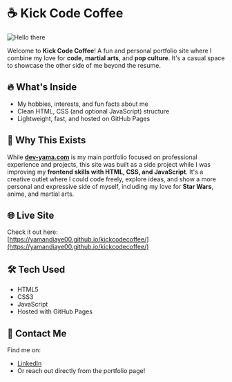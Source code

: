 # ☕ Kick Code Coffee

![Hello there](https://media4.giphy.com/media/v1.Y2lkPTc5MGI3NjExYXNscHkxa2FicGZvYzZiNHMwdW9nNGxxZDM1b3MxeGhiZTZkdHBsdCZlcD12MV9pbnRlcm5hbF9naWZfYnlfaWQmY3Q9Zw/Nx0rz3jtxtEre/giphy.gif)

Welcome to **Kick Code Coffee**! A fun and personal portfolio site where I combine my love for **code**, **martial arts**, and **pop culture**. It's a casual space to showcase the other side of me beyond the resume.

## 🔥 What's Inside

- My hobbies, interests, and fun facts about me
- Clean HTML, CSS (and optional JavaScript) structure
- Lightweight, fast, and hosted on GitHub Pages

## 🧠 Why This Exists

While [**dev-yama.com**](https://www.dev-yama.com) is my main portfolio focused on professional experience and projects, this site was built as a side project while I was improving my **frontend skills with HTML, CSS, and JavaScript**. It's a creative outlet where I could code freely, explore ideas, and show a more personal and expressive side of myself, including my love for **Star Wars**, anime, and martial arts.

## 🌐 Live Site

Check it out here:  
[https://yamandiaye00.github.io/kickcodecoffee/](https://yamandiaye00.github.io/kickcodecoffee/)

## 🛠 Tech Used

- HTML5
- CSS3
- JavaScript
- Hosted with GitHub Pages

## 💬 Contact Me

Find me on:
- [LinkedIn](https://www.linkedin.com/in/papa-yama-ndiaye-68b00b215/)
- Or reach out directly from the portfolio page!
